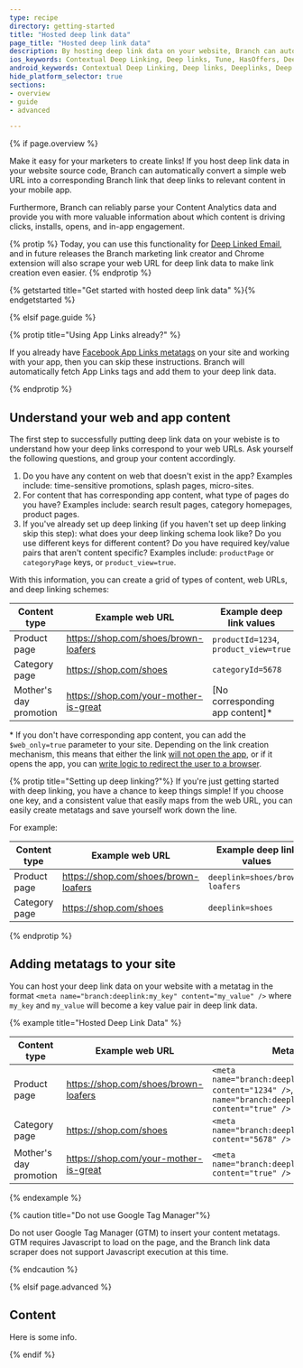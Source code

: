 ```yaml
---
type: recipe
directory: getting-started
title: "Hosted deep link data"
page_title: "Hosted deep link data"
description: By hosting deep link data on your website, Branch can automatically retrieve deep link data from any desktop URL.
ios_keywords: Contextual Deep Linking, Deep links, Tune, HasOffers, Deeplinks, Deep Linking, Deeplinking, Deferred Deep Linking, Deferred Deeplinking, Google App Indexing, Google App Invites, Apple Universal Links, Apple Spotlight Search, Facebook App Links, AppLinks, Deepviews, Deep views, Mixpanel, user segmentation, life time value, LTV
android_keywords: Contextual Deep Linking, Deep links, Deeplinks, Deep Linking, Deeplinking, Deferred Deep Linking, Deferred Deeplinking, Google App Indexing, Google App Invites, Apple Universal Links, Apple Spotlight Search, Facebook App Links, AppLinks, Deepviews, Deep views, Mixpanel, user segmentation, life time value, LTV
hide_platform_selector: true
sections:
- overview
- guide
- advanced

---
```


{% if page.overview %}

Make it easy for your marketers to create links! If you host deep link data in your website source code, Branch can automatically convert a simple web URL into a corresponding Branch link that deep links to relevant content in your mobile app. 

Furthermore, Branch can reliably parse your Content Analytics data and provide you with more valuable information about which content is driving clicks, installs, opens, and in-app engagement.

{% protip %}
Today, you can use this functionality for [Deep Linked Email](https://branch.io/email/), and in future releases the Branch marketing link creator and Chrome extension will also scrape your web URL for deep link data to make link creation even easier.
{% endprotip %}

{% getstarted title="Get started with hosted deep link data" %}{% endgetstarted %}

{% elsif page.guide %}

{% protip title="Using App Links already?" %}

If you already have [Facebook App Links metatags](https://developers.facebook.com/docs/applinks) on your site and working with your app, then you can skip these instructions. Branch will automatically fetch App Links tags and add them to your deep link data.

{% endprotip %}


## Understand your web and app content

The first step to successfully putting deep link data on your webiste is to understand how your deep links correspond to your web URLs. Ask yourself the following questions, and group your content accordingly.

1. Do you have any content on web that doesn't exist in the app? Examples include: time-sensitive promotions, splash pages, micro-sites.
1. For content that has corresponding app content, what type of pages do you have? Examples include: search result pages, category homepages, product pages.
1. If you've already set up deep linking (if you haven't set up deep linking skip this step): what does your deep linking schema look like? Do you use different keys for different content? Do you have required key/value pairs that aren't content specific? Examples include: `productPage` or `categoryPage` keys, or `product_view=true`.

With this information, you can create a grid of types of content, web URLs, and deep linking schemes:

Content type | Example web URL | Example deep link values
--- | --- | ---
Product page | https://shop.com/shoes/brown-loafers | `productId=1234`, `product_view=true`
Category page | https://shop.com/shoes | `categoryId=5678`
Mother's day promotion | https://shop.com/your-mother-is-great | [No corresponding app content]*

\* If you don't have corresponding app content, you can add the `$web_only=true` parameter to your site. Depending on the link creation mechanism, this means that either the link [will not open the app](/getting-started/configuring-links/guide/#web-only-links), or if it opens the app, you can [write logic to redirect the user to a browser](/third-party-integrations/sailthru/advanced/#handle-links-for-web-only-content).

{% protip title="Setting up deep linking?"%}
If you're just getting started with deep linking, you have a chance to keep things simple! If you choose one key, and a consistent value that easily maps from the web URL, you can easily create metatags and save yourself work down the line. 

For example:

Content type | Example web URL | Example deep link values
--- | --- | ---
Product page | https://shop.com/shoes/brown-loafers | `deeplink=shoes/brown-loafers`
Category page | https://shop.com/shoes | `deeplink=shoes`

{% endprotip %}

## Adding metatags to your site

You can host your deep link data on your website with a metatag in the format `<meta name="branch:deeplink:my_key" content="my_value" />` where `my_key` and `my_value` will become a key value pair in deep link data. 

{% example title="Hosted Deep Link Data" %}

Content type | Example web URL | Metatags
--- | --- | ---
Product page | https://shop.com/shoes/brown-loafers | `<meta name="branch:deeplink:productId" content="1234" />`, `<meta name="branch:deeplink:product_view" content="true" />`
Category page | https://shop.com/shoes | `<meta name="branch:deeplink:categoryId" content="5678" />`
Mother's day promotion | https://shop.com/your-mother-is-great | `<meta name="branch:deeplink:$web_only" content="true" />`

{% endexample %}

{% caution title="Do not use Google Tag Manager"%}

Do not user Google Tag Manager (GTM) to insert your content metatags. GTM requires Javascript to load on the page, and the Branch link data scraper does not support Javascript execution at this time.

{% endcaution %}

{% elsif page.advanced %}

## Content
Here is some info.

{% endif %}
